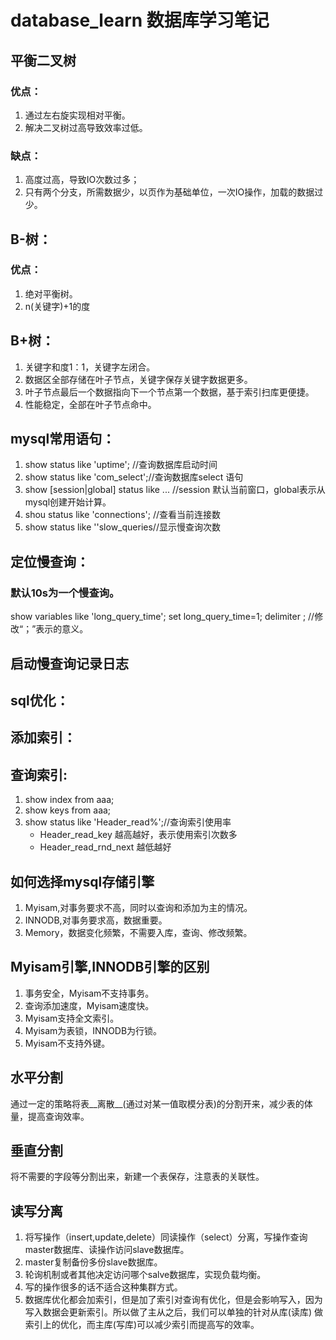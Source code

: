 # database_learn 数据库学习笔记
## 平衡二叉树
### 优点：
  1. 通过左右旋实现相对平衡。
  2. 解决二叉树过高导致效率过低。
### 缺点：
  1. 高度过高，导致IO次数过多；
  2. 只有两个分支，所需数据少，以页作为基础单位，一次IO操作，加载的数据过少。
## B-树：
### 优点：
  1. 绝对平衡树。
  2. n(关键字)+1的度
## B+树：
  1. 关键字和度1：1，关键字左闭合。
  2. 数据区全部存储在叶子节点，关键字保存关键字数据更多。
  3. 叶子节点最后一个数据指向下一个节点第一个数据，基于索引扫库更便捷。
  4. 性能稳定，全部在叶子节点命中。
## mysql常用语句：
  1. show status like 'uptime'; //查询数据库启动时间
  2. show status like 'com_select';//查询数据库select 语句
  3. show [session|global] status like ... //session 默认当前窗口，global表示从mysql创建开始计算。
  4. shou status like 'connections'; //查看当前连接数
  5. show status like ''slow_queries//显示慢查询次数
## 定位慢查询：
### 默认10s为一个慢查询。
  show variables like 'long_query_time';
  set long_query_time=1;
  delimiter ;  //修改“；”表示的意义。
## 启动慢查询记录日志

## sql优化：

## 添加索引：

## 查询索引:
  1. show index from aaa;
  2. show keys from aaa;
  1. show status like 'Header_read%';//查询索引使用率
      + Header_read_key 越高越好，表示使用索引次数多
      + Header_read_rnd_next 越低越好
## 如何选择mysql存储引擎
  1. Myisam,对事务要求不高，同时以查询和添加为主的情况。
  2. INNODB,对事务要求高，数据重要。
  2. Memory，数据变化频繁，不需要入库，查询、修改频繁。
## Myisam引擎,INNODB引擎的区别
  1. 事务安全，Myisam不支持事务。
  1. 查询添加速度，Myisam速度快。
  3. Myisam支持全文索引。
  4. Myisam为表锁，INNODB为行锁。
  5. Myisam不支持外键。
## 水平分割
  通过一定的策略将表__离散__(通过对某一值取模分表)的分割开来，减少表的体量，提高查询效率。
## 垂直分割
  将不需要的字段等分割出来，新建一个表保存，注意表的关联性。
## 读写分离
  1. 将写操作（insert,update,delete）同读操作（select）分离，写操作查询master数据库、读操作访问slave数据库。
  2. master复制备份多份slave数据库。
  3. 轮询机制或者其他决定访问哪个salve数据库，实现负载均衡。
  4. 写的操作很多的话不适合这种集群方式。
  5. 数据库优化都会加索引，但是加了索引对查询有优化，但是会影响写入，因为写入数据会更新索引。所以做了主从之后，我们可以单独的针对从库(读库)      做索引上的优化，而主库(写库)可以减少索引而提高写的效率。
  
  
